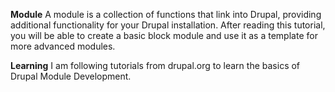 <strong>Module</strong>
A module is a collection of functions that link into Drupal, providing additional functionality for your Drupal installation. After reading this tutorial, you will be able to create a basic block module and use it as a template for more advanced modules.

<strong>Learning</strong>
I am following tutorials from drupal.org to learn the basics of Drupal Module Development.
